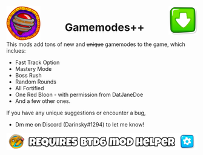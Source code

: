 <a href="https://github.com/doombubbles/template-mod/releases/latest/download/CandyShooter.dll">
    <img align="left" alt="Icon" height="90" src="Icon.png">
    <img align="right" alt="Download" height="75" src="https://raw.githubusercontent.com/gurrenm3/BTD-Mod-Helper/master/BloonsTD6%20Mod%20Helper/Resources/DownloadBtn.png">
</a>

<h1 align="center">Gamemodes++</h1>


This mods add tons of new and ~~unique~~ gamemodes to the game, which inclues:
- Fast Track Option
- Mastery Mode
- Boss Rush
- Random Rounds
- All Fortified
- One Red Bloon - with permission from DatJaneDoe
- And a few other ones.

If you have any unique suggestions or encounter a bug,
- Dm me on Discord (Darinsky#1294) to let me know!



[![Requires BTD6 Mod Helper](https://raw.githubusercontent.com/gurrenm3/BTD-Mod-Helper/master/banner.png)](https://github.com/gurrenm3/BTD-Mod-Helper#readme)
